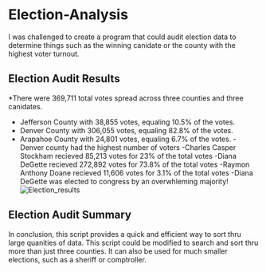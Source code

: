 # Election-Analysis
I was challenged to create a program that could audit election data to determine things such as the winning canidate or the county with the highest voter turnout.  
## Election Audit Results
*There were 369,711 total votes spread across three counties and three canidates.
- Jefferson County with 38,855 votes, equaling 10.5% of the votes.
- Denver County with 306,055 votes, equaling 82.8% of the votes.
- Arapahoe County with 24,801 votes, equaling 6.7% of the votes. 
-Denver county had the highest number of voters
-Charles Casper Stockham recieved 85,213 votes for 23% of the total votes
-Diana DeGette recieved 272,892 votes for 73.8% of the total votes
-Raymon Anthony Doane recieved 11,606 votes for 3.1% of the total votes
-Diana DeGette was elected to congress by an overwhleming majority!
![Election_results](https://user-images.githubusercontent.com/68392225/89748303-2470c880-da88-11ea-93f7-b799e8bb356b.png)
## Election Audit Summary
In conclusion, this script provides a quick and efficient way to sort thru large quanities of data. This script could be modified to search and sort thru more than just three counties. It can also be used for much smaller elections, such as a sheriff or comptroller. 
